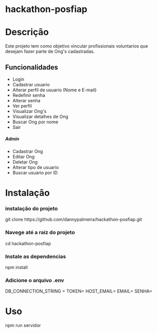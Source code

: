 # hackathon-posfiap

<h1>Descrição</h1>
  Este projeto tem como objetivo vincular profissionais voluntarios que desejam fazer parte de Ong's cadastradas.

  <h2>Funcionalidades</h2>

<ul>
  <li>Login</li>
  <li>Cadastrar usuario</li>
  <li>Alterar perfil de usuario (Nome e E-mail)</li>
  <li>Redefinir senha</li>
  <li>Alterar senha</li>
  <li>Ver perfil</li>

  <li>Visualizar Ong's</li>
  <li>Visualizar detalhes de Ong</li>
  <li>Buscar Ong por nome</li>
  <li>Sair</li>
</ul>

<h5>Admin</h5>
<ul>
  <li>Cadastrar Ong</li>
  <li>Editar Ong</li>
  <li>Deletar Ong</li>
  <li>Alterar tipo de usuario</li>
  <li>Buscar usuario por ID</li>
</ul>

<h1>Instalação</h1>

<h3>instalação do projeto</h3>
git clone https://github.com/dannypalmeira/hackathon-posfiap.git

<h3>Navege até a raiz do projeto</h3>
cd hackathon-posfiap

<h3>Instale as dependencias</h3>
npm install

<h3>Adicione o arquivo .env</h3>
DB_CONNECTION_STRING = 
TOKEN=
HOST_EMAIL=
EMAIL=
SENHA=

<h1>Uso</h1>
npm run servidor
